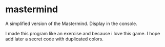 # mastermind
A simplified version of the Mastermind. Display in the console.

I made this program like an exercise and because i love this game. I hope add later a secret code with duplicated colors. 
